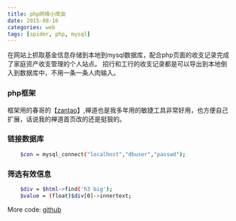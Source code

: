 ```yaml
---
title: php网络小爬虫
date: 2015-08-16
categories: web
tags: [spider, php, mysql]
---
```


在网站上抓取基金信息存储到本地到mysql数据库，配合php页面的收支记录完成了家庭资产收支管理的个人站点。
招行和工行的收支记录都是可以导出到本地倒入到数据库中，不用一条一条人肉输入。

### php框架
框架用的春哥的【[zantao](http://www.zentao.net/)】,禅道也是我多年用的敏捷工具非常好用，也方便自己扩展，话说我的禅道首页改的还是挺狠的。

### 链接数据库

``` bash
    $con = mysql_connect("localhost","dbuser","passwd");
```

### 筛选有效信息

``` bash
    $div = $html->find('h3 big'); 
	$value = (float)$div[0]->innertext;
```

More code: [github](https://github.com/bblu/step2php/blob/master/getJijin/getInfo.php)
